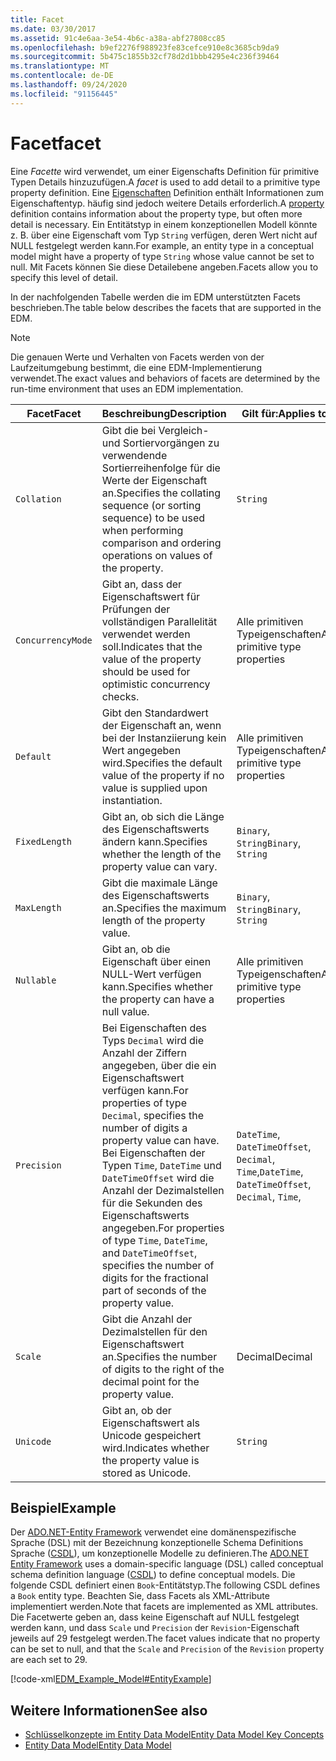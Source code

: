 ```yaml
---
title: Facet
ms.date: 03/30/2017
ms.assetid: 91c4e6aa-3e54-4b6c-a38a-abf27808cc85
ms.openlocfilehash: b9ef2276f988923fe83cefce910e8c3685cb9da9
ms.sourcegitcommit: 5b475c1855b32cf78d2d1bbb4295e4c236f39464
ms.translationtype: MT
ms.contentlocale: de-DE
ms.lasthandoff: 09/24/2020
ms.locfileid: "91156445"
---
```

# <a name="facet"></a><span data-ttu-id="d9af9-102">Facet</span><span class="sxs-lookup"><span data-stu-id="d9af9-102">facet</span></span>

<span data-ttu-id="d9af9-103">Eine *Facette* wird verwendet, um einer Eigenschafts Definition für primitive Typen Details hinzuzufügen.</span><span class="sxs-lookup"><span data-stu-id="d9af9-103">A *facet* is used to add detail to a primitive type property definition.</span></span> <span data-ttu-id="d9af9-104">Eine [Eigenschaften](property.md) Definition enthält Informationen zum Eigenschaftentyp. häufig sind jedoch weitere Details erforderlich.</span><span class="sxs-lookup"><span data-stu-id="d9af9-104">A [property](property.md) definition contains information about the property type, but often more detail is necessary.</span></span> <span data-ttu-id="d9af9-105">Ein Entitätstyp in einem konzeptionellen Modell könnte z. B. über eine Eigenschaft vom Typ `String` verfügen, deren Wert nicht auf NULL festgelegt werden kann.</span><span class="sxs-lookup"><span data-stu-id="d9af9-105">For example, an entity type in a conceptual model might have a property of type `String` whose value cannot be set to null.</span></span> <span data-ttu-id="d9af9-106">Mit Facets können Sie diese Detailebene angeben.</span><span class="sxs-lookup"><span data-stu-id="d9af9-106">Facets allow you to specify this level of detail.</span></span>  
  
 <span data-ttu-id="d9af9-107">In der nachfolgenden Tabelle werden die im EDM unterstützten Facets beschrieben.</span><span class="sxs-lookup"><span data-stu-id="d9af9-107">The table below describes the facets that are supported in the EDM.</span></span>  
  
> [!NOTE]
> <span data-ttu-id="d9af9-108">Die genauen Werte und Verhalten von Facets werden von der Laufzeitumgebung bestimmt, die eine EDM-Implementierung verwendet.</span><span class="sxs-lookup"><span data-stu-id="d9af9-108">The exact values and behaviors of facets are determined by the run-time environment that uses an EDM implementation.</span></span>  
  
|<span data-ttu-id="d9af9-109">Facet</span><span class="sxs-lookup"><span data-stu-id="d9af9-109">Facet</span></span>|<span data-ttu-id="d9af9-110">Beschreibung</span><span class="sxs-lookup"><span data-stu-id="d9af9-110">Description</span></span>|<span data-ttu-id="d9af9-111">Gilt für:</span><span class="sxs-lookup"><span data-stu-id="d9af9-111">Applies to</span></span>|  
|-----------|-----------------|----------------|  
|`Collation`|<span data-ttu-id="d9af9-112">Gibt die bei Vergleich- und Sortiervorgängen zu verwendende Sortierreihenfolge für die Werte der Eigenschaft an.</span><span class="sxs-lookup"><span data-stu-id="d9af9-112">Specifies the collating sequence (or sorting sequence) to be used when performing comparison and ordering operations on values of the property.</span></span>|`String`|  
|`ConcurrencyMode`|<span data-ttu-id="d9af9-113">Gibt an, dass der Eigenschaftswert für Prüfungen der vollständigen Parallelität verwendet werden soll.</span><span class="sxs-lookup"><span data-stu-id="d9af9-113">Indicates that the value of the property should be used for optimistic concurrency checks.</span></span>|<span data-ttu-id="d9af9-114">Alle primitiven Typeigenschaften</span><span class="sxs-lookup"><span data-stu-id="d9af9-114">All primitive type properties</span></span>|  
|`Default`|<span data-ttu-id="d9af9-115">Gibt den Standardwert der Eigenschaft an, wenn bei der Instanziierung kein Wert angegeben wird.</span><span class="sxs-lookup"><span data-stu-id="d9af9-115">Specifies the default value of the property if no value is supplied upon instantiation.</span></span>|<span data-ttu-id="d9af9-116">Alle primitiven Typeigenschaften</span><span class="sxs-lookup"><span data-stu-id="d9af9-116">All primitive type properties</span></span>|  
|`FixedLength`|<span data-ttu-id="d9af9-117">Gibt an, ob sich die Länge des Eigenschaftswerts ändern kann.</span><span class="sxs-lookup"><span data-stu-id="d9af9-117">Specifies whether the length of the property value can vary.</span></span>|<span data-ttu-id="d9af9-118">`Binary`, `String`</span><span class="sxs-lookup"><span data-stu-id="d9af9-118">`Binary`, `String`</span></span>|  
|`MaxLength`|<span data-ttu-id="d9af9-119">Gibt die maximale Länge des Eigenschaftswerts an.</span><span class="sxs-lookup"><span data-stu-id="d9af9-119">Specifies the maximum length of the property value.</span></span>|<span data-ttu-id="d9af9-120">`Binary`, `String`</span><span class="sxs-lookup"><span data-stu-id="d9af9-120">`Binary`, `String`</span></span>|  
|`Nullable`|<span data-ttu-id="d9af9-121">Gibt an, ob die Eigenschaft über einen NULL-Wert verfügen kann.</span><span class="sxs-lookup"><span data-stu-id="d9af9-121">Specifies whether the property can have a null value.</span></span>|<span data-ttu-id="d9af9-122">Alle primitiven Typeigenschaften</span><span class="sxs-lookup"><span data-stu-id="d9af9-122">All primitive type properties</span></span>|  
|`Precision`|<span data-ttu-id="d9af9-123">Bei Eigenschaften des Typs `Decimal` wird die Anzahl der Ziffern angegeben, über die ein Eigenschaftswert verfügen kann.</span><span class="sxs-lookup"><span data-stu-id="d9af9-123">For properties of type `Decimal`, specifies the number of digits a property value can have.</span></span> <span data-ttu-id="d9af9-124">Bei Eigenschaften der Typen `Time`, `DateTime` und `DateTimeOffset` wird die Anzahl der Dezimalstellen für die Sekunden des Eigenschaftswerts angegeben.</span><span class="sxs-lookup"><span data-stu-id="d9af9-124">For properties of type `Time`, `DateTime`, and `DateTimeOffset`, specifies the number of digits for the fractional part of seconds of the property value.</span></span>|<span data-ttu-id="d9af9-125">`DateTime`, `DateTimeOffset`, `Decimal`, `Time`,</span><span class="sxs-lookup"><span data-stu-id="d9af9-125">`DateTime`, `DateTimeOffset`, `Decimal`, `Time`,</span></span>|  
|`Scale`|<span data-ttu-id="d9af9-126">Gibt die Anzahl der Dezimalstellen für den Eigenschaftswert an.</span><span class="sxs-lookup"><span data-stu-id="d9af9-126">Specifies the number of digits to the right of the decimal point for the property value.</span></span>|<span data-ttu-id="d9af9-127">Decimal</span><span class="sxs-lookup"><span data-stu-id="d9af9-127">Decimal</span></span>|  
|`Unicode`|<span data-ttu-id="d9af9-128">Gibt an, ob der Eigenschaftswert als Unicode gespeichert wird.</span><span class="sxs-lookup"><span data-stu-id="d9af9-128">Indicates whether the property value is stored as Unicode.</span></span>|`String`|  
  
## <a name="example"></a><span data-ttu-id="d9af9-129">Beispiel</span><span class="sxs-lookup"><span data-stu-id="d9af9-129">Example</span></span>  

 <span data-ttu-id="d9af9-130">Der [ADO.NET-Entity Framework](./ef/index.md) verwendet eine domänenspezifische Sprache (DSL) mit der Bezeichnung konzeptionelle Schema Definitions Sprache ([CSDL](/ef/ef6/modeling/designer/advanced/edmx/csdl-spec)), um konzeptionelle Modelle zu definieren.</span><span class="sxs-lookup"><span data-stu-id="d9af9-130">The [ADO.NET Entity Framework](./ef/index.md) uses a domain-specific language (DSL) called conceptual schema definition language ([CSDL](/ef/ef6/modeling/designer/advanced/edmx/csdl-spec)) to define conceptual models.</span></span> <span data-ttu-id="d9af9-131">Die folgende CSDL definiert einen `Book`-Entitätstyp.</span><span class="sxs-lookup"><span data-stu-id="d9af9-131">The following CSDL defines a `Book` entity type.</span></span> <span data-ttu-id="d9af9-132">Beachten Sie, dass Facets als XML-Attribute implementiert werden.</span><span class="sxs-lookup"><span data-stu-id="d9af9-132">Note that facets are implemented as XML attributes.</span></span> <span data-ttu-id="d9af9-133">Die Facetwerte geben an, dass keine Eigenschaft auf NULL festgelegt werden kann, und dass `Scale` und `Precision` der `Revision`-Eigenschaft jeweils auf 29 festgelegt werden.</span><span class="sxs-lookup"><span data-stu-id="d9af9-133">The facet values indicate that no property can be set to null, and that the `Scale` and `Precision` of the `Revision` property are each set to 29.</span></span>  
  
 [!code-xml[EDM_Example_Model#EntityExample](../../../../samples/snippets/xml/VS_Snippets_Data/edm_example_model/xml/books.edmx#entityexample)]  
  
## <a name="see-also"></a><span data-ttu-id="d9af9-134">Weitere Informationen</span><span class="sxs-lookup"><span data-stu-id="d9af9-134">See also</span></span>

- [<span data-ttu-id="d9af9-135">Schlüsselkonzepte im Entity Data Model</span><span class="sxs-lookup"><span data-stu-id="d9af9-135">Entity Data Model Key Concepts</span></span>](entity-data-model-key-concepts.md)
- [<span data-ttu-id="d9af9-136">Entity Data Model</span><span class="sxs-lookup"><span data-stu-id="d9af9-136">Entity Data Model</span></span>](entity-data-model.md)
